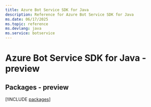 ```yaml
---
title: Azure Bot Service SDK for Java
description: Reference for Azure Bot Service SDK for Java
ms.date: 06/17/2025
ms.topic: reference
ms.devlang: java
ms.service: botservice
---
```

# Azure Bot Service SDK for Java - preview
## Packages - preview
[!INCLUDE [packages](bot-service-index.md)]